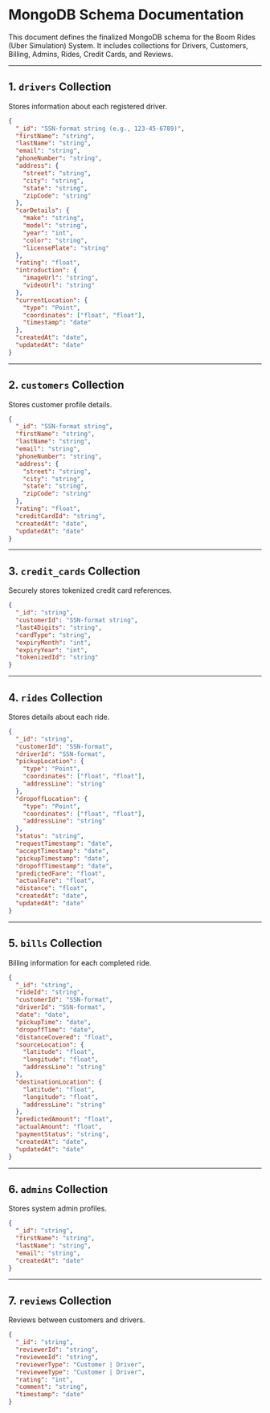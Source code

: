 # MongoDB Schema Documentation

This document defines the finalized MongoDB schema for the Boom Rides (Uber Simulation) System. It includes collections for Drivers, Customers, Billing, Admins, Rides, Credit Cards, and Reviews.

---

## 1. `drivers` Collection

Stores information about each registered driver.

```json
{
  "_id": "SSN-format string (e.g., 123-45-6789)",
  "firstName": "string",
  "lastName": "string",
  "email": "string",
  "phoneNumber": "string",
  "address": {
    "street": "string",
    "city": "string",
    "state": "string",
    "zipCode": "string"
  },
  "carDetails": {
    "make": "string",
    "model": "string",
    "year": "int",
    "color": "string",
    "licensePlate": "string"
  },
  "rating": "float",
  "introduction": {
    "imageUrl": "string",
    "videoUrl": "string"
  },
  "currentLocation": {
    "type": "Point",
    "coordinates": ["float", "float"],
    "timestamp": "date"
  },
  "createdAt": "date",
  "updatedAt": "date"
}
```

---

## 2. `customers` Collection

Stores customer profile details.

```json
{
  "_id": "SSN-format string",
  "firstName": "string",
  "lastName": "string",
  "email": "string",
  "phoneNumber": "string",
  "address": {
    "street": "string",
    "city": "string",
    "state": "string",
    "zipCode": "string"
  },
  "rating": "float",
  "creditCardId": "string",
  "createdAt": "date",
  "updatedAt": "date"
}
```

---

## 3. `credit_cards` Collection

Securely stores tokenized credit card references.

```json
{
  "_id": "string",
  "customerId": "SSN-format string",
  "last4Digits": "string",
  "cardType": "string",
  "expiryMonth": "int",
  "expiryYear": "int",
  "tokenizedId": "string"
}
```

---

## 4. `rides` Collection

Stores details about each ride.

```json
{
  "_id": "string",
  "customerId": "SSN-format",
  "driverId": "SSN-format",
  "pickupLocation": {
    "type": "Point",
    "coordinates": ["float", "float"],
    "addressLine": "string"
  },
  "dropoffLocation": {
    "type": "Point",
    "coordinates": ["float", "float"],
    "addressLine": "string"
  },
  "status": "string",
  "requestTimestamp": "date",
  "acceptTimestamp": "date",
  "pickupTimestamp": "date",
  "dropoffTimestamp": "date",
  "predictedFare": "float",
  "actualFare": "float",
  "distance": "float",
  "createdAt": "date",
  "updatedAt": "date"
}
```

---

## 5. `bills` Collection

Billing information for each completed ride.

```json
{
  "_id": "string",
  "rideId": "string",
  "customerId": "SSN-format",
  "driverId": "SSN-format",
  "date": "date",
  "pickupTime": "date",
  "dropoffTime": "date",
  "distanceCovered": "float",
  "sourceLocation": {
    "latitude": "float",
    "longitude": "float",
    "addressLine": "string"
  },
  "destinationLocation": {
    "latitude": "float",
    "longitude": "float",
    "addressLine": "string"
  },
  "predictedAmount": "float",
  "actualAmount": "float",
  "paymentStatus": "string",
  "createdAt": "date",
  "updatedAt": "date"
}
```

---

## 6. `admins` Collection

Stores system admin profiles.

```json
{
  "_id": "string",
  "firstName": "string",
  "lastName": "string",
  "email": "string",
  "createdAt": "date"
}
```

---

## 7. `reviews` Collection

Reviews between customers and drivers.

```json
{
  "_id": "string",
  "reviewerId": "string",
  "revieweeId": "string",
  "reviewerType": "Customer | Driver",
  "revieweeType": "Customer | Driver",
  "rating": "int",
  "comment": "string",
  "timestamp": "date"
}
```

